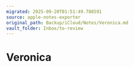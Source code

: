 ```yaml
---
migrated: 2025-09-20T01:51:49.788591
source: apple-notes-exporter
original_path: Backup/iCloud/Notes/Veronica.md
vault_folder: Inbox/to-review
---
```

# Veronica 
